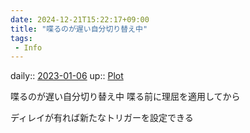 ```yaml
---
date: 2024-12-21T15:22:17+09:00
title: "喋るのが遅い自分切り替え中"
tags:
 - Info
---
```


daily:: [2023-01-06](/Daily_Note/2023-01-06.md)
up:: [Plot](../Bar/Novel/Chaos/Plot.md)

喋るのが遅い自分切り替え中
喋る前に理屈を適用してから

ディレイが有れば新たなトリガーを設定できる